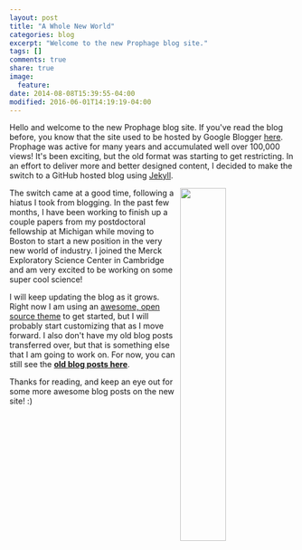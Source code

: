 ```yaml
---
layout: post
title: "A Whole New World"
categories: blog
excerpt: "Welcome to the new Prophage blog site."
tags: []
comments: true
share: true
image:
  feature:
date: 2014-08-08T15:39:55-04:00
modified: 2016-06-01T14:19:19-04:00
---
```


Hello and welcome to the new Prophage blog site. If you've read the blog before, you know that the site used to be hosted by Google Blogger [here](http://prophage.blogspot.com). Prophage was active for many years and accumulated well over 100,000 views! It's been exciting, but the old format was starting to get restricting. In an effort to deliver more and better designed content, I decided to make the switch to a GitHub hosted blog using [Jekyll](https://jekyllrb.com).

<img src="http://www.hoosier-realtors.com/wp-content/uploads/2016/12/moving-tips.jpg"  align="right" width="40%">

The switch came at a good time, following a hiatus I took from blogging. In the past few months, I have been working to finish up a couple papers from my postdoctoral fellowship at Michigan while moving to Boston to start a new position in the very new world of industry. I joined the Merck Exploratory Science Center in Cambridge and am very excited to be working on some super cool science!

I will keep updating the blog as it grows. Right now I am using an [awesome, open source theme](https://github.com/mmistakes/so-simple-theme) to get started, but I will probably start customizing that as I move forward. I also don't have my old blog posts transferred over, but that is something else that I am going to work on. For now, you can still see the [**old blog posts here**](http://prophage.blogspot.com).

Thanks for reading, and keep an eye out for some more awesome blog posts on the new site! :)
